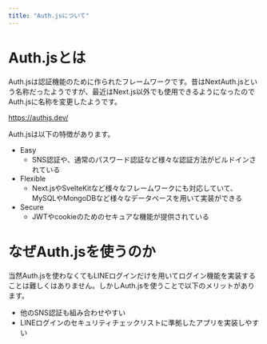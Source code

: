 ```yaml
---
title: "Auth.jsについて"
---
```


# Auth.jsとは

Auth.jsは認証機能のために作られたフレームワークです。昔はNextAuth.jsという名称だったようですが、最近はNext.js以外でも使用できるようになったのでAuth.jsに名称を変更したようです。

https://authjs.dev/

Auth.jsは以下の特徴があります。

- Easy
  - SNS認証や、通常のパスワード認証など様々な認証方法がビルドインされている
- Flexible
  - Next.jsやSvelteKitなど様々なフレームワークにも対応していて、MySQLやMongoDBなど様々なデータベースを用いて実装ができる
- Secure
  - JWTやcookieのためのセキュアな機能が提供されている

# なぜAuth.jsを使うのか

当然Auth.jsを使わなくてもLINEログインだけを用いてログイン機能を実装することは難しくはありません。しかしAuth.jsを使うことで以下のメリットがあります。

- 他のSNS認証も組み合わせやすい
- LINEログインのセキュリティチェックリストに準拠したアプリを実装しやすい


